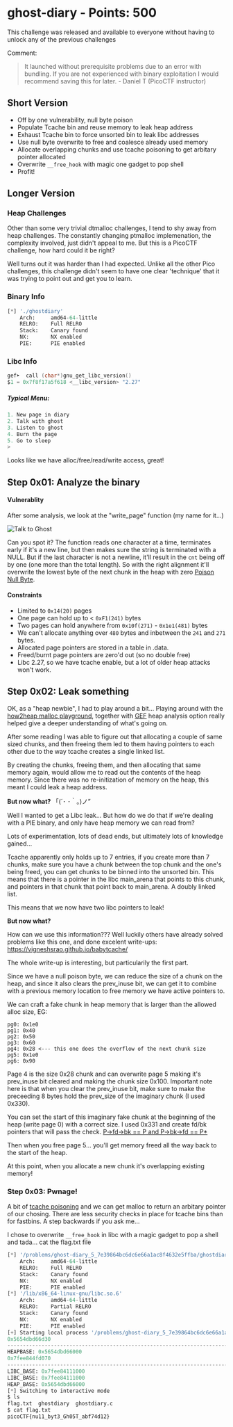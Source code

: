 # ghost-diary - Points: 500

This challenge was released and available to everyone without having to unlock any of the previous challenges

Comment:
> It launched without prerequisite problems due to an error with bundling. If you are not experienced with binary exploitation I would recommend saving this for later. - Daniel T (PicoCTF instructor)

## Short Version

- Off by one vulnerability, null byte poison
- Populate Tcache bin and reuse memory to leak heap address
- Exhaust Tcache bin to force unsorted bin to leak libc addresses
- Use null byte overwrite to free and coalesce already used memory
- Allocate overlapping chunks and use tcache poisoning to get arbitary pointer allocated
- Overwrite `__free_hook` with magic one gadget to pop shell
- Profit!

## Longer Version

### Heap Challenges

Other than some very trivial dtmalloc challenges, I tend to shy away from heap challenges. The constantly changing ptmalloc implemenation, the complexity involved, just didn't appeal to me. But this is a PicoCTF challenge, how hard could it be right? 

Well turns out it was harder than I had expected. Unlike all the other Pico challenges, this challenge didn't seem to have one clear 'technique' that it was trying to point out and get you to learn.

### Binary Info

```python
[*] './ghostdiary'
    Arch:     amd64-64-little
    RELRO:    Full RELRO
    Stack:    Canary found
    NX:       NX enabled
    PIE:      PIE enabled
```

### Libc Info
```C
gef➤  call (char*)gnu_get_libc_version()
$1 = 0x7f8f17a5f618 <__libc_version> "2.27"
```

##### Typical Menu:
```C
1. New page in diary
2. Talk with ghost
3. Listen to ghost
4. Burn the page
5. Go to sleep
> 
```

Looks like we have alloc/free/read/write access, great!

## Step 0x01: Analyze the binary
#### Vulnerablity

After some analysis, we look at the "write_page" function (my name for it...)

![Talk to Ghost](./images/write_to_page.png)

Can you spot it? The function reads one character at a time, terminates early if it's a new line, but then makes sure the string is terminated with a NULL. But if the last character is not a newline, it'll result in the `cnt` being off by one (one more than the total length). So with the right alignment it'll overwrite the lowest byte of the next chunk in the heap with zero [Poison Null Byte](https://github.com/shellphish/how2heap/blob/master/glibc_2.25/poison_null_byte.c).

#### Constraints

 - Limited to `0x14(20)` pages
 - One page can hold up to < `0xF1(241)` bytes
 - Two pages can hold anywhere from `0x10f(271)` - `0x1e1(481)` bytes
 - We can't allocate anything over `480` bytes and inbetween the `241` and `271` bytes.
 - Allocated page pointers are stored in a table in .data.
 - Freed/burnt page pointers are zero'd out (so no double free)
 - Libc 2.27, so we have tcache enable, but a lot of older heap attacks won't work.

## Step 0x02: Leak something

OK, as a "heap newbie", I had to play around a bit... Playing around with the [how2heap malloc playground](https://github.com/shellphish/how2heap/blob/master/malloc_playground.c), together with [GEF](https://gef.readthedocs.io/en/master/) heap analysis option really helped give a deeper understanding of what's going on.

After some reading I was able to figure out that allocating a couple of same sized chunks, and then freeing them led to them having pointers to each other due to the way tcache creates a single linked list.

By creating the chunks, freeing them, and then allocating that same memory again, would allow me to read out the contents of the heap memory. Since there was no re-initization of memory on the heap, this meant I could leak a heap address.

**But now what?** 
「(´･ ･｀｡)ノ”

Well I wanted to get a Libc leak... But how do we do that if we're dealing with a PIE binary, and only have heap memory we can read from?

Lots of experimentation, lots of dead ends, but ultimately lots of knowledge gained...

Tcache apparently only holds up to 7 entries, if you create more than 7 chunks, make sure you have a chunk between the top chunk and the one's being freed, you can get chunks to be binned into the unsorted bin. This means that there is a pointer in the libc main_arena that points to this chunk, and pointers in that chunk that point back to main_arena. A doubly linked list. 

This means that we now have two libc pointers to leak!

**But now what?**

How can we use this information??? Well luckily others have already solved problems like this one, and done excelent write-ups: https://vigneshsrao.github.io/babytcache/

The whole write-up is interesting, but particularily the first part.

Since we have a null poison byte, we can reduce the size of a chunk on the heap, and since it also clears the prev_inuse bit, we can get it to combine with a previous memory location to free memory we have active pointers to. 

We can craft a fake chunk in heap memory that is larger than the allowed alloc size, EG:
```
pg0: 0x1e0
pg1: 0x40
pg2: 0x50
pg3: 0x60
pg4: 0x28 <--- this one does the overflow of the next chunk size
pg5: 0x1e0
pg6: 0x90
```
Page 4 is the size 0x28 chunk and can overwrite page 5 making it's prev_inuse bit cleared and making the chunk size 0x100. Important note here is that when you clear the prev_inuse bit, make sure to make the preceeding 8 bytes hold the prev_size of the imaginary chunk (I used 0x330).

You can set the start of this imaginary fake chunk at the beginning of the heap (write page 0) with a correct size. I used 0x331 and create fd/bk pointers that will pass the check. [P->fd->bk == P and P->bk->fd == P*](https://heap-exploitation.dhavalkapil.com/diving_into_glibc_heap/security_checks.html)

Then when you free page 5... you'll get memory freed all the way back to the start of the heap.

At this point, when you allocate a new chunk it's overlapping existing memory!

### Step 0x03: Pwnage!

A bit of [tcache poisoning](https://github.com/shellphish/how2heap/blob/master/glibc_2.26/tcache_poisoning.c) and we can get malloc to return an arbitary pointer of our chosing. There are less security checks in place for tcache bins than for fastbins. A step backwards if you ask me...

I chose to overwrite `__free_hook` in libc with a magic gadget to pop a shell and tada... cat the flag.txt file

```python
[*] '/problems/ghost-diary_5_7e39864bc6dc6e66a1ac8f4632e5ffba/ghostdiary'
    Arch:     amd64-64-little
    RELRO:    Full RELRO
    Stack:    Canary found
    NX:       NX enabled
    PIE:      PIE enabled
[*] '/lib/x86_64-linux-gnu/libc.so.6'
    Arch:     amd64-64-little
    RELRO:    Partial RELRO
    Stack:    Canary found
    NX:       NX enabled
    PIE:      PIE enabled
[+] Starting local process '/problems/ghost-diary_5_7e39864bc6dc6e66a1ac8f4632e5ffba/ghostdiary': pid 3801797
0x5654dbd66d30
-----------------------------------------------------------------------------------------
HEAPBASE: 0x5654dbd66000
0x7fee844fd070
-----------------------------------------------------------------------------------------
LIBC_BASE: 0x7fee84111000
LIBC_BASE: 0x7fee84111000
HEAP_BASE: 0x5654dbd66000
[*] Switching to interactive mode
$ ls
flag.txt  ghostdiary  ghostdiary.c
$ cat flag.txt
picoCTF{nu11_byt3_Gh05T_abf74d12}
```

